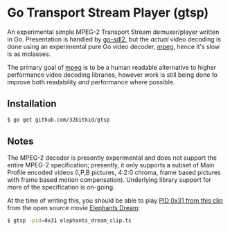 # Go Transport Stream Player (gtsp)

An experimental simple MPEG-2 Transport Stream demuxer/player written in Go. Presentation is handled by [go-sdl2](https://github.com/veandco/go-sdl2), but the *actual* video decoding is done using an experimental pure Go video decoder, [mpeg](https://github.com/32bitkid/mpeg), hence it's slow is as molasses.

The primary goal of [mpeg](https://github.com/32bitkid/mpeg) is to be a human readable alternative to higher performance video decoding libraries, however work is still being done to improve both readability *and* performance where possible.

## Installation

```bash
$ go get github.com/32bitkid/gtsp
```

## Notes

The MPEG-2 decoder is presently experimental and does not support the entire MPEG-2 specification; presently, it only supports a subset of Main Profile encoded videos (I,P,B pictures, 4:2:0 chroma, frame based pictures with frame based motion compensation). Underlying library support for more of the specification is on-going.

At the time of writing this, you should be able to play [PID 0x31 from this clip](http://files.32bitkid.com/video/elephants_dream_clip.ts) from the open source movie [Elephants Dream](https://orange.blender.org/):

```bash
$ gtsp -pid=0x31 elephants_dream_clip.ts
```

